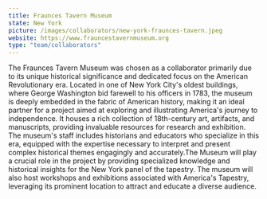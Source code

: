 ```yaml
---
title: Fraunces Tavern Museum
state: New York
picture: /images/collaborators/new-york-fraunces-tavern.jpeg
website: https://www.frauncestavernmuseum.org
type: "team/collaborators"
---
```


The Fraunces Tavern Museum was chosen as a collaborator primarily due to its unique historical significance and dedicated focus on the American Revolutionary era. Located in one of New York City's oldest buildings, where George Washington bid farewell to his officers in 1783, the museum is deeply embedded in the fabric of American history, making it an ideal partner for a project aimed at exploring and illustrating America's journey to independence. It houses a rich collection of 18th-century art, artifacts, and manuscripts, providing invaluable resources for research and exhibition. The museum's staff includes historians and educators who specialize in this era, equipped with the expertise necessary to interpret and present complex historical themes engagingly and accurately.The Museum will play a crucial role in the project by providing specialized knowledge and historical insights for the New York panel of the tapestry. The museum will also host workshops and exhibitions associated with America's Tapestry, leveraging its prominent location to attract and educate a diverse audience.
